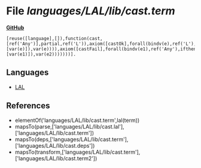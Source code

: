 # File _languages/LAL/lib/cast.term_
**[GitHub](https://github.com/softlang/yas/blob/master/languages/LAL/lib/cast.term)**
```
[reuse([language],[]),function(cast,[ref('Any')],partial,ref('L')),axiom([castOk],forall(bindv(e),ref('L'),eq(funapp(cast,[var(e)]),var(e)))),axiom([castFail],forall(bindv(e1),ref('Any'),ifthen(not(element(var(e1),ref('L'))),not(exists(bindv(e2),ref('L'),eq(funapp(cast,[var(e1)]),var(e2)))))))].
```

## Languages
* [LAL](../languages/LAL.md)

## References
* elementOf('languages/LAL/lib/cast.term',lal(term))
* mapsTo(parse,['languages/LAL/lib/cast.lal'],['languages/LAL/lib/cast.term'])
* mapsTo(deps,['languages/LAL/lib/cast.term'],['languages/LAL/lib/cast.deps'])
* mapsTo(transform,['languages/LAL/lib/cast.term'],['languages/LAL/lib/cast.term2'])
